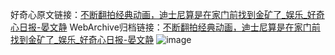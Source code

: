 好奇心原文链接：[不断翻拍经典动画，迪士尼算是在家门前找到金矿了_娱乐_好奇心日报-晏文静](https://www.qdaily.com/articles/7981.html)
WebArchive归档链接：[不断翻拍经典动画，迪士尼算是在家门前找到金矿了_娱乐_好奇心日报-晏文静](http://web.archive.org/web/20190623173225/https://www.qdaily.com/articles/7981.html)
![image](http://ww3.sinaimg.cn/large/007d5XDply1g3wk6tbuwpj30u03271kx)